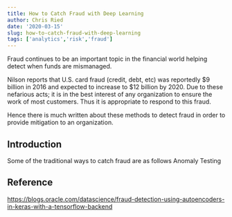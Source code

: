 ```yaml
---
title: How to Catch Fraud with Deep Learning
author: Chris Ried
date: '2020-03-15'
slug: how-to-catch-fraud-with-deep-learning
tags: ['analytics','risk','fraud']
---
```


Fraud continues to be an important topic in the financial world helping detect when funds are mismanaged.

Nilson reports that U.S. card fraud (credit, debt, etc) was reportedly \$9 billion in 2016 and expected to increase to \$12 billion by 2020. Due to these nefarious acts; it is in the best interest of any organization to ensure the work of most customers. Thus it is appropriate to respond to this fraud.

Hence there is much written about these methods to detect fraud in order to provide mitigation to an organization.

## Introduction
Some of the traditional ways to catch fraud are as follows
Anomaly Testing


## Reference
https://blogs.oracle.com/datascience/fraud-detection-using-autoencoders-in-keras-with-a-tensorflow-backend